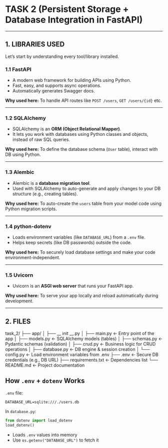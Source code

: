 

# TASK 2 (Persistent Storage + Database Integration in FastAPI)

---

## 1. LIBRARIES USED

Let’s start by understanding every tool/library installed.

### 1.1 FastAPI

* A modern web framework for building APIs using Python.
* Fast, easy, and supports async operations.
* Automatically generates Swagger docs.

**Why used here:**
To handle API routes like `POST /users`, `GET /users/{id}` etc.

---

### 1.2 SQLAlchemy

* SQLAlchemy is an **ORM (Object Relational Mapper)**.
* It lets you work with databases using Python classes and objects, instead of raw SQL queries.

**Why used here:**
To define the database schema (`User` table), interact with DB using Python.

---

### 1.3 Alembic

* Alembic is a **database migration tool**.
* Used with SQLAlchemy to auto-generate and apply changes to your DB structure (e.g., creating tables).

**Why used here:**
To auto-create the `users` table from your model code using Python migration scripts.

---

### 1.4 python-dotenv

* Loads environment variables (like `DATABASE_URL`) from a `.env` file.
* Helps keep secrets (like DB passwords) outside the code.

**Why used here:**
To securely load database settings and make your code environment-independent.

---

### 1.5 Uvicorn

* Uvicorn is an **ASGI web server** that runs your FastAPI app.

**Why used here:**
To serve your app locally and reload automatically during development.

---

## 2. FILES 
task_2/
├── app/
│   ├── __ init __.py
│   ├── main.py          ← Entry point of the app
│   ├── models.py        ← SQLAlchemy models (tables)
│   ├── schemas.py       ← Pydantic schemas (validation)
│   ├── crud.py          ← Business logic for CRUD operations
│   ├── database.py      ← DB engine & session creation
│   └── config.py        ← Load environment variables from .env
├── .env                 ← Secure DB credentials (e.g., DB URL)
├── requirements.txt     ← Dependencies list
└── README.md            ← Project documentation





## How `.env` + `dotenv` Works

`.env` file:

```env
DATABASE_URL=sqlite:///./users.db
```

In `database.py`:

```python
from dotenv import load_dotenv
load_dotenv()
```

* Loads `.env` values into memory
* Use `os.getenv("DATABASE_URL")` to fetch it
